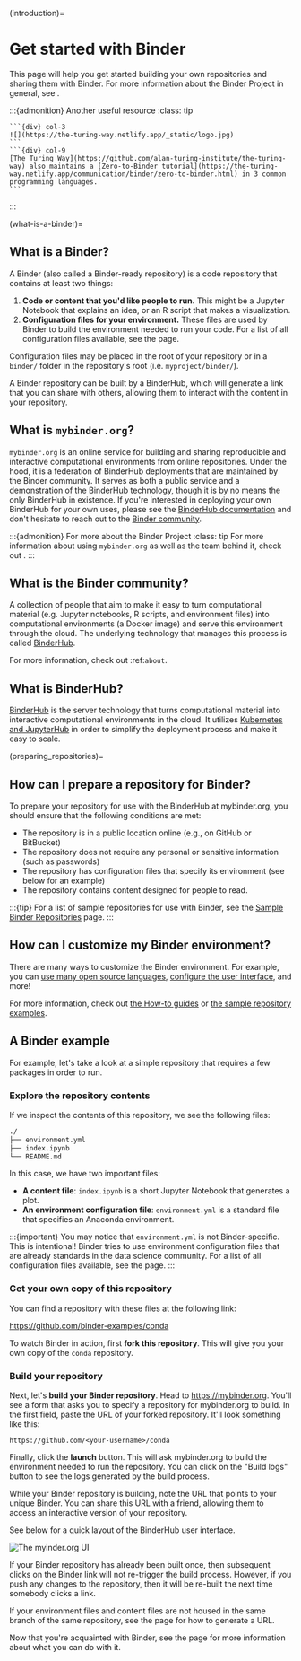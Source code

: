 (introduction)=
# Get started with Binder

This page will help you get started building your own repositories and sharing them with Binder. For more information about the Binder Project in general, see [](../about/index).

:::{admonition} Another useful resource
:class: tip

````{div} row
```{div} col-3
![](https://the-turing-way.netlify.app/_static/logo.jpg)
```
```{div} col-9
[The Turing Way](https://github.com/alan-turing-institute/the-turing-way) also maintains a [Zero-to-Binder tutorial](https://the-turing-way.netlify.app/communication/binder/zero-to-binder.html) in 3 common programming languages.
```
````
:::

(what-is-a-binder)=

## What is a Binder?

A Binder (also called a Binder-ready repository) is a code repository that
contains at least two things:

1. **Code or content that you'd like people to run.** This might be a
   Jupyter Notebook that explains an idea, or an R script that makes a
   visualization.
2. **Configuration files for your environment.** These files are used
   by Binder to build the environment needed to run your code.
   For a list of all configuration files available, see the
   [](config-files) page.

Configuration files may be placed in the root of
your repository or in a `binder/` folder in the repository's root
(i.e. `myproject/binder/`).

A Binder repository can be built by a BinderHub, which will generate a
link that you can share with others, allowing them to interact with the
content in your repository.


## What is `mybinder.org`?

`mybinder.org` is an online service for building and sharing reproducible and interactive
computational environments from online repositories. Under the hood, it is a
federation of BinderHub deployments that are maintained by the
Binder community. It serves as both a public service and a demonstration
of the BinderHub technology, though it is by no means the only BinderHub
in existence. If you're interested in deploying your own BinderHub for your
own uses, please see the [BinderHub documentation][BinderHub]
and don't hesitate to reach out to the [Binder community](https://gitter.im/jupyterhub/binder).

:::{admonition} For more about the Binder Project
:class: tip
For more information about using `mybinder.org` as well as the team behind it,
check out [](about).
:::

## What is the Binder community?

A collection of people that aim to make it easy to turn
computational material (e.g. Jupyter notebooks, R scripts, and environment
files) into computational environments (a Docker image) and serve this
environment through the cloud. The underlying technology that manages this
process is called [BinderHub][BinderHub].

For more information, check out :ref:`about`.

## What is BinderHub?

[BinderHub][BinderHub] is the server technology that
turns computational material into
interactive computational environments in the cloud. It utilizes
[Kubernetes and JupyterHub](https://z2jh.jupyter.org) in order to
simplify the deployment process and make it easy to scale.

(preparing_repositories)=

## How can I prepare a repository for Binder?

To prepare your repository for use with the BinderHub at mybinder.org, you should ensure that the following conditions are met:

* The repository is in a public location online (e.g., on GitHub or BitBucket)
* The repository does not require any personal or sensitive information
  (such as passwords)
* The repository has configuration files that specify its environment
  (see below for an example)
* The repository contains content designed for people to read.

:::{tip}
For a list of sample repositories for use with Binder, see the
[Sample Binder Repositories](examples/sample_repos) page.
:::

## How can I customize my Binder environment?

There are many ways to customize the Binder environment.
For example, you can [use many open source languages](howto/languages.rst), [configure the user interface](howto/user_interface.rst), and more!

For more information, check out [the How-to guides](../howto/index.md) or [the sample repository examples](../examples/index.md).

## A Binder example

For example, let's take a look at a simple repository that requires a
few packages in order to run.

### Explore the repository contents

If we inspect the contents of this repository,
we see the following files:

```bash
./
├── environment.yml
├── index.ipynb
└── README.md
```

In this case, we have two important files:

* **A content file**: `index.ipynb` is a short Jupyter Notebook that
  generates a plot.
* **An environment configuration file**: `environment.yml` is a standard
  file that specifies an Anaconda environment.


:::{important}
You may notice that `environment.yml` is not Binder-specific. This is
intentional! Binder tries to use environment configuration files that are
already standards in the data science community. For a list of all
configuration files available, see the [](config-files) page.
:::

### Get your own copy of this repository

You can find a repository with these files at the following link:

<https://github.com/binder-examples/conda>

To watch Binder in action, first **fork this repository**. This will
give you your own copy of the `conda` repository.

### Build your repository

Next, let's **build your Binder repository**. Head to <https://mybinder.org>.
You'll see a form that asks you to specify a repository for mybinder.org to
build. In the first field, paste the URL of your forked repository. It'll look
something like this:

```
https://github.com/<your-username>/conda
```

Finally, click the **launch** button. This will ask mybinder.org to
build the environment needed to run the repository. You can click on the
"Build logs" button to see the logs generated by the build process.

While your Binder repository is building, note the URL that points to your unique Binder.
You can share this URL with a friend, allowing them to access an interactive
version of your repository.

See below for a quick layout of the BinderHub user interface.

![The myinder.org UI](_static/images/mybinder-ui-start.png)

If your Binder repository has already been built once, then subsequent clicks on
the Binder link will not re-trigger the build process. However, if you
push any changes to the repository, then it will be re-built the next time
somebody clicks a link.

If your environment files and content files are not housed in the same branch of the same repository, see the [](external_binder_setup) page for how to generate a URL.

Now that you're acquainted with Binder, see the [](using-binder) page
for more information about what you can do with it.

[BinderHub]: https://binderhub.readthedocs.io/en/latest
